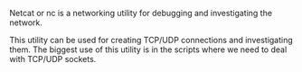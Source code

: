 Netcat or nc is a networking utility for debugging and investigating the network.

This utility can be used for creating TCP/UDP connections and investigating them. 
The biggest use of this utility is in the scripts where we need to deal with TCP/UDP sockets.
